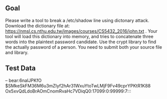 ## Goal
Please write a tool to break a /etc/shadow line using dictonary attack.
Download the dictionary file at:
https://nmsl.cs.nthu.edu.tw/images/courses/CS5432_2016/john.txt .
Your tool will load this dictionary into memory, and tries to concatenate three words into the plaintext password candidate.
Use the crypt library to find the actually password of a person. You need to submit both your source file and library.

## Test Data
–  bear:$6$naIJPKfO
    $SMkeSkFM36M6u3mZIyf2hAr31WxuYtoTwLMjF9Fv49cprYPKtR1K88
    Ox5xvQdLdoBrAOmCnomRvaHc7VDiqQ0:17099:0:99999:7:::
